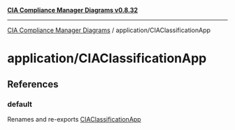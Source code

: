 [**CIA Compliance Manager Diagrams v0.8.32**](../../README.md)

***

[CIA Compliance Manager Diagrams](../../modules.md) / application/CIAClassificationApp

# application/CIAClassificationApp

## References

### default

Renames and re-exports [CIAClassificationApp](../../index/variables/CIAClassificationApp.md)
